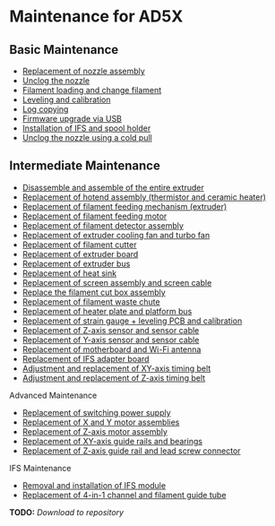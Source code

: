 # Maintenance for AD5X

## Basic Maintenance

*   [Replacement of nozzle assembly](https://www.youtube.com/watch?v=AsEq2gJKeoY) 
*   [Unclog the nozzle](https://www.youtube.com/watch?v=Ya1YLt_iHtg)
*   [Filament loading and change filament](https://www.youtube.com/watch?v=67G1LJRufl8)
*   [Leveling and calibration](https://www.youtube.com/watch?v=xAboZ1mHAng)
*   [Log copying](https://www.youtube.com/watch?v=RLGg0xxQeuA)
*   [Firmware upgrade via USB](https://www.youtube.com/watch?v=7ZL3QakQhYw)
*   [Installation of IFS and spool holder](https://www.youtube.com/watch?v=rWyRJ5lGwQk)
*   [Unclog the nozzle using a cold pull](coldpull.mp4)

## Intermediate Maintenance

*   [Disassemble and assemble of the entire extruder](https://www.youtube.com/watch?v=Z6u3xAdF1LU)
*   [Replacement of hotend assembly (thermistor and ceramic heater)](https://www.youtube.com/watch?v=aTIdw30e2g4)
*   [Replacement of filament feeding mechanism (extruder)](https://www.youtube.com/watch?v=3Vi5kq-MTvA) 
*   [Replacement of filament feeding motor](https://www.youtube.com/watch?v=NVGuZNp9Z3o)
*   [Replacement of filament detector assembly](https://www.youtube.com/watch?v=fAcLue2rjXc)
*   [Replacement of extruder cooling fan and turbo fan](https://www.youtube.com/watch?v=gH8EELMKXzE)
*   [Replacement of filament cutter](https://www.youtube.com/watch?v=Em46nM7B5S4)
*   [Replacement of extruder board](https://www.youtube.com/watch?v=bFT6mIpxazE)
*   [Replacement of extruder bus](https://www.youtube.com/watch?v=GRBI4yLffAo)
*   [Replacement of heat sink](https://www.youtube.com/watch?v=rn-FZdj6qh4)
*   [Replacement of screen assembly and screen cable](https://www.youtube.com/watch?v=_faurdRGAcc)
*   [Replace the filament cut box assembly](https://www.youtube.com/watch?v=pvlYPYdqfwU)
*   [Replacement of filament waste chute](https://www.youtube.com/watch?v=zZX6r58Rttk)
*   [Replacement of heater plate and platform bus](https://www.youtube.com/watch?v=g7aEL7tKleQ)
*   [Replacement of strain gauge + leveling PCB and calibration](https://www.youtube.com/watch?v=M0KZPSncS9c)
*   [Replacement of Z-axis sensor and sensor cable](https://www.youtube.com/watch?v=m_87nULNxUc)
*   [Replacement of Y-axis sensor and sensor cable](https://www.youtube.com/watch?v=hQooGmwCIAA)
*   [Replacement of motherboard and Wi-Fi antenna](https://www.youtube.com/watch?v=5h_mIf8kq_M)
*   [Replacement of IFS adapter board](https://www.youtube.com/watch?v=WJQVDkhK5eQ)
*   [Adjustment and replacement of XY-axis timing belt](https://www.youtube.com/watch?v=iSKH-Lzhc6Q)
*   [Adjustment and replacement of Z-axis timing belt](https://www.youtube.com/watch?v=fEJDIG1BdAE)

Advanced Maintenance

*   [Replacement of switching power supply](https://www.youtube.com/watch?v=qk_WZsw5EcQ)
*   [Replacement of X and Y motor assemblies](https://www.youtube.com/watch?v=rMiK9-iTgBc)
*   [Replacement of Z-axis motor assembly](https://www.youtube.com/watch?v=ffrrfDzBBf0)
*   [Replacement of XY-axis guide rails and bearings](https://www.youtube.com/watch?v=Blq5AHCeS6k)
*   [Replacement of Z-axis guide rail and lead screw connector](https://www.youtube.com/watch?v=3ozaLZYxHGE)

IFS Maintenance

*   [Removal and installation of IFS module](https://www.youtube.com/watch?v=pKcQT98wHyg)
*   [Replacement of 4-in-1 channel and filament guide tube](https://www.youtube.com/watch?v=TUNURbdQIx4)


**TODO:** _Download to repository_
